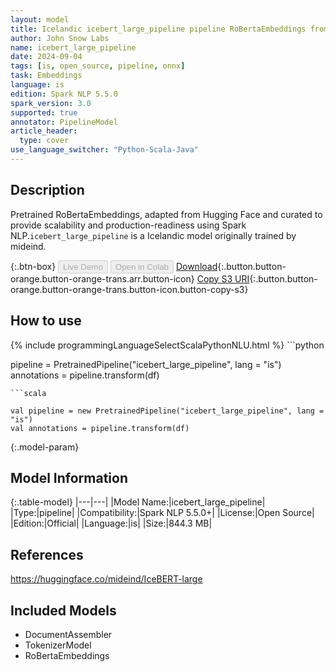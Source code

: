 ```yaml
---
layout: model
title: Icelandic icebert_large_pipeline pipeline RoBertaEmbeddings from mideind
author: John Snow Labs
name: icebert_large_pipeline
date: 2024-09-04
tags: [is, open_source, pipeline, onnx]
task: Embeddings
language: is
edition: Spark NLP 5.5.0
spark_version: 3.0
supported: true
annotator: PipelineModel
article_header:
  type: cover
use_language_switcher: "Python-Scala-Java"
---
```


## Description

Pretrained RoBertaEmbeddings, adapted from Hugging Face and curated to provide scalability and production-readiness using Spark NLP.`icebert_large_pipeline` is a Icelandic model originally trained by mideind.

{:.btn-box}
<button class="button button-orange" disabled>Live Demo</button>
<button class="button button-orange" disabled>Open in Colab</button>
[Download](https://s3.amazonaws.com/auxdata.johnsnowlabs.com/public/models/icebert_large_pipeline_is_5.5.0_3.0_1725413341044.zip){:.button.button-orange.button-orange-trans.arr.button-icon}
[Copy S3 URI](s3://auxdata.johnsnowlabs.com/public/models/icebert_large_pipeline_is_5.5.0_3.0_1725413341044.zip){:.button.button-orange.button-orange-trans.button-icon.button-copy-s3}

## How to use



<div class="tabs-box" markdown="1">
{% include programmingLanguageSelectScalaPythonNLU.html %}
```python

pipeline = PretrainedPipeline("icebert_large_pipeline", lang = "is")
annotations =  pipeline.transform(df)   

```
```scala

val pipeline = new PretrainedPipeline("icebert_large_pipeline", lang = "is")
val annotations = pipeline.transform(df)

```
</div>

{:.model-param}
## Model Information

{:.table-model}
|---|---|
|Model Name:|icebert_large_pipeline|
|Type:|pipeline|
|Compatibility:|Spark NLP 5.5.0+|
|License:|Open Source|
|Edition:|Official|
|Language:|is|
|Size:|844.3 MB|

## References

https://huggingface.co/mideind/IceBERT-large

## Included Models

- DocumentAssembler
- TokenizerModel
- RoBertaEmbeddings